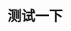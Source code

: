 <!--
 * @Author: zhangheng 490724276@qq.com
 * @Date: 2022-09-17 13:16:30
 * @LastEditors: zhangheng 490724276@qq.com
 * @LastEditTime: 2022-09-17 13:16:35
 * @FilePath: \git-test\README.MD
 * @Description: 这是默认设置,请设置`customMade`, 打开koroFileHeader查看配置 进行设置: https://github.com/OBKoro1/koro1FileHeader/wiki/%E9%85%8D%E7%BD%AE
-->
# 测试一下